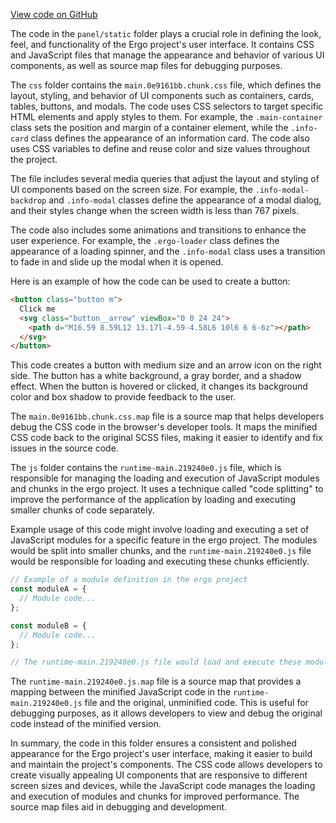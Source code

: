 [View code on GitHub](https://github.com/ergoplatform/ergo/.autodoc/docs/json/target/scala-2.12/classes/panel/static)

The code in the `panel/static` folder plays a crucial role in defining the look, feel, and functionality of the Ergo project's user interface. It contains CSS and JavaScript files that manage the appearance and behavior of various UI components, as well as source map files for debugging purposes.

The `css` folder contains the `main.0e9161bb.chunk.css` file, which defines the layout, styling, and behavior of UI components such as containers, cards, tables, buttons, and modals. The code uses CSS selectors to target specific HTML elements and apply styles to them. For example, the `.main-container` class sets the position and margin of a container element, while the `.info-card` class defines the appearance of an information card. The code also uses CSS variables to define and reuse color and size values throughout the project.

The file includes several media queries that adjust the layout and styling of UI components based on the screen size. For example, the `.info-modal-backdrop` and `.info-modal` classes define the appearance of a modal dialog, and their styles change when the screen width is less than 767 pixels.

The code also includes some animations and transitions to enhance the user experience. For example, the `.ergo-loader` class defines the appearance of a loading spinner, and the `.info-modal` class uses a transition to fade in and slide up the modal when it is opened.

Here is an example of how the code can be used to create a button:

```html
<button class="button m">
  Click me
  <svg class="button__arrow" viewBox="0 0 24 24">
    <path d="M16.59 8.59L12 13.17l-4.59-4.58L6 10l6 6 6-6z"></path>
  </svg>
</button>
``` 

This code creates a button with medium size and an arrow icon on the right side. The button has a white background, a gray border, and a shadow effect. When the button is hovered or clicked, it changes its background color and box shadow to provide feedback to the user.

The `main.0e9161bb.chunk.css.map` file is a source map that helps developers debug the CSS code in the browser's developer tools. It maps the minified CSS code back to the original SCSS files, making it easier to identify and fix issues in the source code.

The `js` folder contains the `runtime-main.219240e0.js` file, which is responsible for managing the loading and execution of JavaScript modules and chunks in the ergo project. It uses a technique called "code splitting" to improve the performance of the application by loading and executing smaller chunks of code separately.

Example usage of this code might involve loading and executing a set of JavaScript modules for a specific feature in the ergo project. The modules would be split into smaller chunks, and the `runtime-main.219240e0.js` file would be responsible for loading and executing these chunks efficiently.

```javascript
// Example of a module definition in the ergo project
const moduleA = {
  // Module code...
};

const moduleB = {
  // Module code...
};

// The runtime-main.219240e0.js file would load and execute these modules
```

The `runtime-main.219240e0.js.map` file is a source map that provides a mapping between the minified JavaScript code in the `runtime-main.219240e0.js` file and the original, unminified code. This is useful for debugging purposes, as it allows developers to view and debug the original code instead of the minified version.

In summary, the code in this folder ensures a consistent and polished appearance for the Ergo project's user interface, making it easier to build and maintain the project's components. The CSS code allows developers to create visually appealing UI components that are responsive to different screen sizes and devices, while the JavaScript code manages the loading and execution of modules and chunks for improved performance. The source map files aid in debugging and development.
